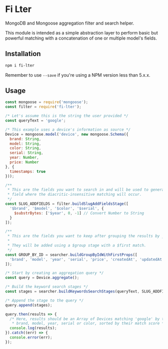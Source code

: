 # Fi Lter

MongoDB and Mongoose aggregation filter and search helper.

This module is intended as a simple abstraction layer to perform basic but powerful matching with a concatenation of one or multiple model's fields.


## Installation

```sh
npm i fi-lter
```

Remember to use `--save` if you're using a NPM version less than 5.x.x.


## Usage

```js
const mongoose = require('mongoose');
const filter = require('fi-lter');

/* Let's assume this is the string the user provided */
const queryText = 'google';

/* This example uses a device's information as source */
Device = mongoose.model('device', new mongoose.Schema({
  brand: String,
  model: String,
  color: String,
  serial: String,
  year: Number,
  price: Number
}, {
  timestamps: true
}));

/**
 * This are the fields you want to search in and will be used to generate a slug
 * field where the diacritic-insensitive matching will occur.
 */
const SLUG_ADDFIELDS = filter.buildSlugAddFieldsStage([
  '$brand', '$model', '$color', '$serial', {
    $substrBytes: ['$year', 0, -1] // Convert Number to String
  }
]);

/**
 * This are the fields you want to keep after grouping the results by _id.
 *
 * They will be added using a $group stage with a $first match.
 */
const GROUP_BY_ID = searcher.buildGroupByIdWithFirstProps([
  'brand', 'model', 'year', 'serial', 'price', 'createdAt', 'updatedAt'
]);

/* Start by creating an aggregation query */
const query = Device.aggregate();

/* Build the keyword search stages */
const stages = searcher.buildKeywordsSearchStages(queryText, SLUG_ADDFIELDS, GROUP_BY_ID);

/* Append the stage to the query */
query.append(stages);

query.then(results => {
  /* Here, results should be an Array of Devices matching 'google' by their
   * brand, model, year, serial or color, sorted by their match score */
  console.log(results);
}).catch((err) => {
  console.error(err);
});
```
